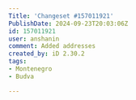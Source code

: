 ```yaml
---
Title: 'Changeset #157011921'
PublishDate: 2024-09-23T20:03:06Z
id: 157011921
user: anshanin
comment: Added addresses
created_by: iD 2.30.2
tags:
- Montenegro
- Budva

---
```

